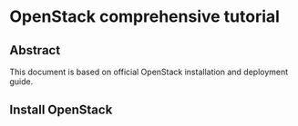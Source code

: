 # OpenStack comprehensive tutorial
## Abstract
This document is based on official OpenStack installation and deployment guide.
## Install OpenStack
#### 
<!--stackedit_data:
eyJoaXN0b3J5IjpbOTQwMDIwNzA0LC0zMzI0NTUzNjNdfQ==
-->